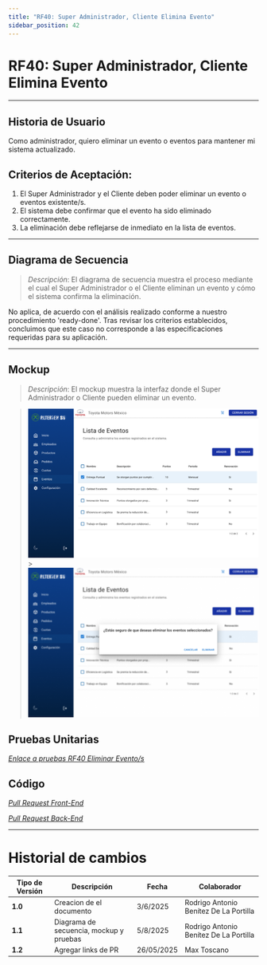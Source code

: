 ```yaml
---
title: "RF40: Super Administrador, Cliente Elimina Evento"
sidebar_position: 42
---
```


# RF40: Super Administrador, Cliente Elimina Evento

---

## Historia de Usuario

Como administrador, quiero eliminar un evento o eventos para mantener mi sistema actualizado.

## **Criterios de Aceptación:**

1. El Super Administrador y el Cliente deben poder eliminar un evento o eventos existente/s.
2. El sistema debe confirmar que el evento ha sido eliminado correctamente.
3. La eliminación debe reflejarse de inmediato en la lista de eventos.

---

## **Diagrama de Secuencia**

> _Descripción_: El diagrama de secuencia muestra el proceso mediante el cual el Super Administrador o el Cliente eliminan un evento y cómo el sistema confirma la eliminación.

No aplica, de acuerdo con el análisis realizado conforme a nuestro procedimiento 'ready-done'. Tras revisar los criterios establecidos, concluimos que este caso no corresponde a las especificaciones requeridas para su aplicación.

---

## **Mockup**

> _Descripción_: El mockup muestra la interfaz donde el Super Administrador o Cliente pueden eliminar un evento.

> ![alt text](imagenes/RF40EliminaEvento1.png) > ![alt text](imagenes/RF40EliminaEvento2.png)

## **Pruebas Unitarias**

_<u>[Enlace a pruebas RF40 Eliminar Evento/s](https://docs.google.com/spreadsheets/d/1NLGwGrGA5PVOEzLaqxa8Ts1D_Ng3QzzqNKWJYUzxD-M/edit?gid=836466678#gid=836466678)</u>_

## **Código**

_<u>[Pull Request Front-End](https://github.com/CodeAnd-Co/Frontend-Text-Lines/pull/68)</u>_

_<u>[Pull Request Back-End](https://github.com/CodeAnd-Co/Backend-textiles/pull/57)</u>_

---

# Historial de cambios

| **Tipo de Versión** | **Descripción**                         | **Fecha**  | **Colaborador**                        |
| ------------------- | --------------------------------------- | ---------- | -------------------------------------- |
| **1.0**             | Creacion de el documento                | 3/6/2025   | Rodrigo Antonio Benítez De La Portilla |
| **1.1**             | Diagrama de secuencia, mockup y pruebas | 5/8/2025   | Rodrigo Antonio Benítez De La Portilla |
| **1.2**             | Agregar links de PR                     | 26/05/2025 | Max Toscano                            |
